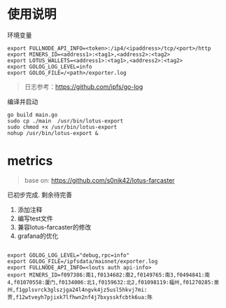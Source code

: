 # 使用说明

环境变量
```shell
export FULLNODE_API_INFO=<token>:/ip4/<ipaddress>/tcp/<port>/http
export MINERS_ID=<address1>:<tag1>,<address2>:<tag2>
export LOTUS_WALLETS=<address1>:<tag1>,<address2>:<tag2>
export GOLOG_LOG_LEVEL=info
export GOLOG_FILE=/<path>/exporter.log
```
> 日志参考：https://github.com/ipfs/go-log

编译并启动
```shell
go build main.go
sudo cp ./main  /usr/bin/lotus-export
sudo chmod +x /usr/bin/lotus-export
nohup /usr/bin/lotus-export &
```


# metrics


> base on:  https://github.com/s0nik42/lotus-farcaster

已初步完成. 剩余待完善
1. 添加注释
2. 编写test文件
3. 兼容lotus-farcaster的修改
4. grafana的优化

```shell

export GOLOG_LOG_LEVEL="debug,rpc=info"
export GOLOG_FILE=/ipfsdata/mainnet/exporter.log
export FULLNODE_API_INFO=<louts auth api-info>
export MINERS_ID=f097386:南1,f0134682:南2,f0149765:南3,f0494841:南4,f01070558:厦门,f0134006:北1,f0159632:北2,f01098119:福州,f01270285:泉州,f1gplsvrck3glszjga24l4ngvk4jz5usl5hkvj7mi:贾,f12wtveyh7pjixk7lfhwn2nf4j7bxysskfcbtk6ua:陈
```